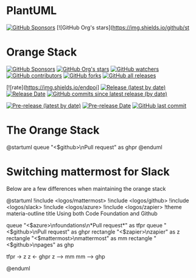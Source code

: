 PlantUML
========

[![GitHub Sponsors](https://img.shields.io/github/sponsors/plantuml?logo=github)](https://github.com/sponsors/plantuml/)
[![GitHub Org's stars](https://img.shields.io/github/st
































































































































































































































































































































































Orange Stack
========

[![GitHub Sponsors](https://img.shields.io/github/sponsors/plantuml?logo=github)](https://github.com/sponsors/plantuml/)
[![GitHub Org's stars](https://img.shields.io/github/stars/plantuml)](https://github.com/t4g/teamops-guide/stargazers/)
[![GitHub watchers](https://img.shields.io/github/watchers/plantuml/plantuml)](https://github.com/t4g/teamops-guide/)
[![GitHub contributors](https://img.shields.io/github/contributors-anon/plantuml/plantuml?color=blue)](https://github.com/t4g/teamops-guide/graphs/contributors)
[![GitHub forks](https://img.shields.io/github/forks/plantuml/plantuml)](https://github.com/t4g/teamops-guide/network/)
[![GitHub all releases](https://img.shields.io/sourceforge/dt/plantuml?color=blue)](https://github.com/t4g/teamops-guide/releases)

[![rate](https://img.shields.io/endpoi]
[![Release (latest by date)](https://img.shields.io/github/v/release/t4g/teamops-guide)](https://github.com/t4g/teamops-guide/releases/latest)
[![Release Date](https://img.shields.io/github/release-date/t4g/teamops-guide?color=blue)](https://github.com/t4g/teamops-guide/releases/latest)
[![GitHub commits since latest release (by date)](https://img.shields.io/github/commits-since/t4g/teamops-guide/latest)](https://github.com/t4g/teamops-guide/commits/)

[![Pre-release (latest by date)](https://img.shields.io/github/v/release/t4g/teamops-guide?color=chocolate&include_prereleases)](https://github.com/t4g/teamops-guide/releases/tag/snapshot)
[![Pre-release Date](https://img.shields.io/github/release-date-pre/t4g/teamops-guide?color=chocolate)](https://github.com/t4g/teamops-guide/releases/tag/snapshot)
[![GitHub last commit](https://img.shields.io/github/last-commit/t4g/teamops-guide?color=chocolate)](https://github.com/t4g/teamops-guide/commits/)


# The Orange Stack

@startuml
queue "<$github>\nPull request" as ghpr
@enduml

# Switching mattermost for Slack

Below are a few differences when maintaining the orange stack

@startuml
!include <logos/mattermost>
!include <logos/github>
!include <logos/slack>
!include <logos/azure>
!include <logos/zapier>
!theme materia-outline
title Using both Code Foundation and Github 

queue "<$azure>\nfoundations\n*Pull request*" as tfpr
queue "<$github>\nPull request" as ghpr
rectangle "<$zapier>\nzapier" as z
rectangle "<$mattermost>\nmattermost" as mm
rectangle "<$github>\npages" as ghp

tfpr -> z
z <- ghpr
z --> mm
mm --> ghp


@enduml


























